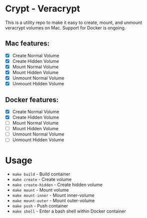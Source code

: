 # Crypt - Veracrypt

This is a utility repo to make it easy to create, mount, and unmount veracrypt volumes on Mac. Support for Docker is ongoing.

## Mac features:
  - [x] Create Normal Volume
  - [x] Create Hidden Volume
  - [x] Mount Normal Volume
  - [x] Mount Hidden Volume
  - [x] Unmount Normal Volume
  - [x] Unmount Hidden Volume

## Docker features:
  - [x] Create Normal Volume
  - [x] Create Hidden Volume
  - [ ] Mount Normal Volume
  - [ ] Mount Hidden Volume
  - [ ] Unmount Normal Volume
  - [ ] Unmount Hidden Volume

# Usage
  - `make build` - Build container
  - `make create` - Create volume
  - `make create-hidden` - Create hidden volume
  - `make mount` - Mount volume
  - `make mount-inner` - Mount inner-volume
  - `make mount-outer` - Mount outer-volume
  - `make push` - Push container
  - `make shell` - Enter a bash shell within Docker container

